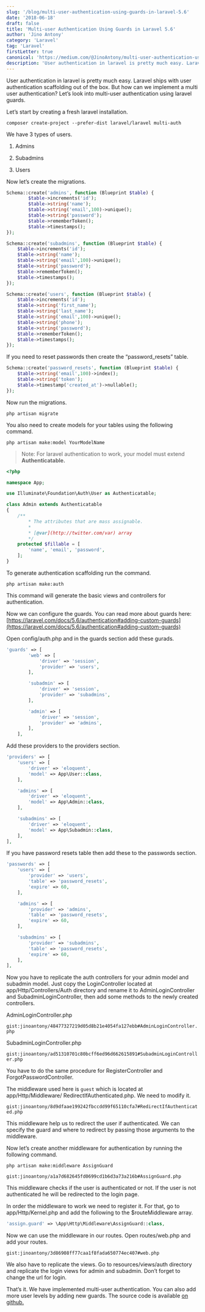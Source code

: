 ```yaml
---
slug: '/blog/multi-user-authentication-using-guards-in-laravel-5.6'
date: '2018-06-18'
draft: false
title: 'Multi-user Authentication Using Guards in Laravel 5.6'
author: 'Jino Antony'
category: 'Laravel'
tag: 'Laravel'
firstLetter: true
canonical: 'https://medium.com/@JinoAntony/multi-user-authentication-using-guards-in-laravel-5-6-f18b4e61bdde'
description: 'User authentication in laravel is pretty much easy. Laravel ships with user authentication scaffolding out of the box. But how can we implement a multi user authentication? Let’s look into multi-user authentication using laravel guards.'
---
```


User authentication in laravel is pretty much easy. Laravel ships with user authentication scaffolding out of the box. But how can we implement a multi user authentication? Let’s look into multi-user authentication using laravel guards.

Let’s start by creating a fresh laravel installation.

```shell
composer create-project --prefer-dist laravel/laravel multi-auth
```

We have 3 types of users.

1. Admins

1. Subadmins

1. Users

Now let’s create the migrations.

```php
Schema::create('admins', function (Blueprint $table) {
        $table->increments('id');
        $table->string('name');
        $table->string('email',100)->unique();
        $table->string('password');
        $table->rememberToken();
        $table->timestamps();
});

Schema::create('subadmins', function (Blueprint $table) {
    $table->increments('id');
    $table->string('name');
    $table->string('email',100)->unique();
    $table->string('password');
    $table->rememberToken();
    $table->timestamps();
});

Schema::create('users', function (Blueprint $table) {
    $table->increments('id');
    $table->string('first_name');
    $table->string('last_name');
    $table->string('email',100)->unique();
    $table->string('phone');
    $table->string('password');
    $table->rememberToken();
    $table->timestamps();
});
```

If you need to reset passwords then create the “password_resets” table.

```php
Schema::create('password_resets', function (Blueprint $table) {
    $table->string('email',100)->index();
    $table->string('token');
    $table->timestamp('created_at')->nullable();
});
```

Now run the migrations.

```shell
php artisan migrate
```
You also need to create models for your tables using the following command.

```shell
php artisan make:model YourModelName
```

> Note: For laravel authentication to work, your model must extend **Authenticatable.**

```php
<?php

namespace App;

use Illuminate\Foundation\Auth\User as Authenticatable;

class Admin extends Authenticatable
{
    /**
        * The attributes that are mass assignable.
        *
        * [@var](http://twitter.com/var) array
        */
    protected $fillable = [
        'name', 'email', 'password',
    ];
}
```

To generate authentication scaffolding run the command.

```shell
php artisan make:auth
```
This command will generate the basic views and controllers for authentication.

Now we can configure the guards. You can read more about guards here: [https://laravel.com/docs/5.6/authentication#adding-custom-guards](https://laravel.com/docs/5.6/authentication#adding-custom-guards)

Open config/auth.php and in the guards section add these gurads.

```php
'guards' => [
        'web' => [
            'driver' => 'session',
            'provider' => 'users',
        ],

        'subadmin' => [
            'driver' => 'session',
            'provider' => 'subadmins',
        ],

        'admin' => [
            'driver' => 'session',
            'provider' => 'admins',
        ],
    ],
```

Add these providers to the providers section.

```php
'providers' => [
    'users' => [
        'driver' => 'eloquent',
        'model' => App\User::class,
    ],

    'admins' => [
        'driver' => 'eloquent',
        'model' => App\Admin::class,
    ],

    'subadmins' => [
        'driver' => 'eloquent',
        'model' => App\Subadmin::class,
    ],
],
```

If you have password resets table then add these to the passwords section.

```php
'passwords' => [
    'users' => [
        'provider' => 'users',
        'table' => 'password_resets',
        'expire' => 60,
    ],

    'admins' => [
        'provider' => 'admins',
        'table' => 'password_resets',
        'expire' => 60,
    ],

    'subadmins' => [
        'provider' => 'subadmins',
        'table' => 'password_resets',
        'expire' => 60,
    ],
],
```

Now you have to replicate the auth controllers for your admin model and subadmin model. Just copy the LoginController located at app/Http/Controllers/Auth directory and rename it to AdminLoginController and SubadminLoginController, then add some methods to the newly created controllers.

AdminLoginController.php

`gist:jinoantony/48477327219d05d8b21e4054fa127ebb#AdminLoginController.php`

SubadminLoginController.php

`gist:jinoantony/ad51310701c80bcff6ed96d662615891#SubadminLoginController.php`

You have to do the same procedure for RegisterController and ForgotPasswordController.

The middleware used here is `guest` which is located at app/Http/Middleware/ RedirectIfAuthenticated.php. We need to modify it.

`gist:jinoantony/8d9dfaae199242fbccdd99f65110cfa7#RedirectIfAuthenticated.php`

This middleware help us to redirect the user if authenticated. We can specify the guard and where to redirect by passing those arguments to the middleware.

Now let’s create another middleware for authentication by running the following command.

```shell
php artisan make:middleware AssignGuard
```
`gist:jinoantony/a1a7d682645fd0699cd1b6d3a73a216b#AssignGuard.php`

This middleware checks if the user is authenticated or not. If the user is not authenticated he will be redirected to the login page.

In order the middleware to work we need to register it. For that, go to app/Http/Kernel.php and add the following to the $routeMiddleware array.

```php
'assign.guard' => \App\Http\Middleware\AssignGuard::class,
```
Now we can use the middleware in our routes. Open routes/web.php and add your routes.

`gist:jinoantony/3d86908ff77caa1f8fada650774ec407#web.php`

We also have to replicate the views. Go to resources/views/auth directory and replicate the login views for admin and subadmin. Don’t forget to change the url for login.

That’s it. We have implemented multi-user authentication. You can also add more user levels by adding new guards. The source code is available [on github.](https://github.com/jinoantony/laravel-multi-auth)
